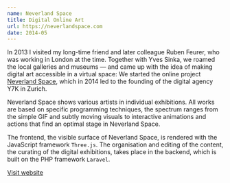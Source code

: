 ```yaml
---
name: Neverland Space
title: Digital Online Art
url: https://neverlandspace.com
date: 2014-05
---
```

In 2013 I visited my long-time friend and later colleague Ruben Feurer, who was working in London at the time. Together with Yves Sinka, we roamed the local galleries and museums — and came up with the idea of making digital art accessible in a virtual space: We started the online project [Neverland Space](https://neverlandspace.com), which in 2014 led to the founding of the digital agency Y7K in Zurich.

Neverland Space shows various artists in individual exhibitions. All works are based on specific programming techniques, the spectrum ranges from the simple GIF and subtly moving visuals to interactive animations and actions that find an optimal stage in Neverland Space.

The frontend, the visible surface of Neverland Space, is rendered with the JavaScript framework `Three.js`. The organisation and editing of the content, the curating of the digital exhibitions, takes place in the backend, which is built on the PHP framework `Laravel`.

[Visit website](https://neverlandspace.com)

